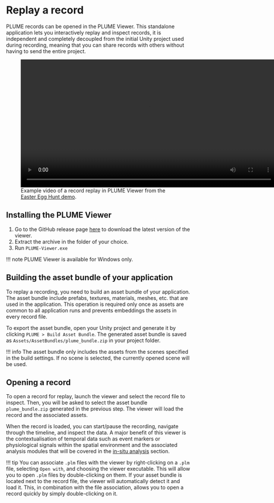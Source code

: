 # Replay a record

PLUME records can be opened in the PLUME Viewer. This standalone application lets you interactively replay and inspect records, it is independent and completely decoupled from the initial Unity project used during recording, meaning that you can share records with others without having to send the entire project.

<figure>
    <video width="700" controls autoplay loop>
        <source src="../assets/replay_lq.mp4" type="video/mp4">
        Your browser does not support the video tag.
    </video>
    <figcaption>Example video of a record replay in PLUME Viewer from the <a href="https://github.com/liris-xr/PLUME-Demo">Easter Egg Hunt demo</a>.</figcaption>
</figure>

## Installing the PLUME Viewer

1. Go to the GitHub release page [here](https://github.com/liris-xr/PLUME-Viewer/releases/latest) to download the latest version of the viewer.
2. Extract the archive in the folder of your choice.
3. Run `PLUME-Viewer.exe`

!!! note
    PLUME Viewer is available for Windows only.

## Building the asset bundle of your application

To replay a recording, you need to build an asset bundle of your application. The asset bundle include prefabs, textures, materials, meshes, etc. that are used in the application. This operation is required only once as assets are common to all application runs and prevents embeddings the assets in every record file.

To export the asset bundle, open your Unity project and generate it by clicking `PLUME > Build Asset Bundle`. The generated asset bundle is saved as `Assets/AssetBundles/plume_bundle.zip` in your project folder.

!!! info
    The asset bundle only includes the assets from the scenes specified in the build settings. If no scene is selected, the currently opened scene will be used.


## Opening a record

To open a record for replay, launch the viewer and select the record file to inspect. Then, you will be asked to select the asset bundle `plume_bundle.zip` generated in the previous step. The viewer will load the record and the associated assets.

When the record is loaded, you can start/pause the recording, navigate through the timeline, and inspect the data. A major benefit of this viewer is the contextualisation of temporal data such as event markers or physiological signals within the spatial environment and the associated analysis modules that will be covered in the [in-situ analysis](analysis/in-situ/index.md) section.

!!! tip
    You can associate `.plm` files with the viewer by right-clicking on a `.plm` file, selecting `Open with`, and choosing the viewer executable. This will allow you to open `.plm` files by double-clicking on them. If your asset bundle is located next to the record file, the viewer will automatically detect it and load it. This, in combination with the file association, allows you to open a record quickly by simply double-clicking on it.